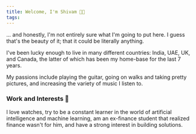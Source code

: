 ```yaml
---
title: Welcome, I'm Shivam 👋🏾
tags:
---
```


... and honestly, I'm not entirely sure what I'm going to put here.
I guess that's the beauty of it; that it could be literally anything.

I've been lucky enough to live in many different countries: India, UAE, UK, and Canada, the latter of which has been my home-base for the last 7 years.

My passions include playing the guitar, going on walks and taking pretty pictures, and increasing the variety of music I listen to.

### Work and Interests 💼
I love watches, try to be a constant learner in the world of artificial intelligence and machine learning, am an ex-finance student that realized finance wasn't for him, and have a strong interest in building solutions.